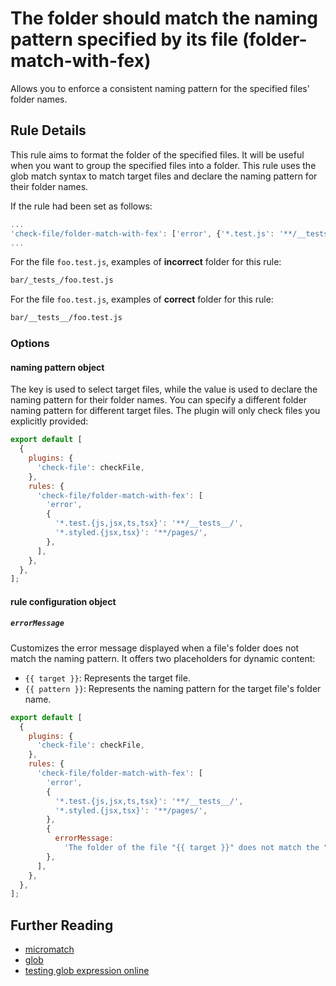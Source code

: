 # The folder should match the naming pattern specified by its file (folder-match-with-fex)

Allows you to enforce a consistent naming pattern for the specified files' folder names.

## Rule Details

This rule aims to format the folder of the specified files. It will be useful when you want to group the specified files into a folder. This rule uses the glob match syntax to match target files and declare the naming pattern for their folder names.

If the rule had been set as follows:

```js
...
'check-file/folder-match-with-fex': ['error', {'*.test.js': '**/__tests__/'}],
...
```

For the file `foo.test.js`, examples of **incorrect** folder for this rule:

```sh
bar/_tests_/foo.test.js
```

For the file `foo.test.js`, examples of **correct** folder for this rule:

```sh
bar/__tests__/foo.test.js
```

### Options

#### naming pattern object

The key is used to select target files, while the value is used to declare the naming pattern for their folder names. You can specify a different folder naming pattern for different target files. The plugin will only check files you explicitly provided:

```js
export default [
  {
    plugins: {
      'check-file': checkFile,
    },
    rules: {
      'check-file/folder-match-with-fex': [
        'error',
        {
          '*.test.{js,jsx,ts,tsx}': '**/__tests__/',
          '*.styled.{jsx,tsx}': '**/pages/',
        },
      ],
    },
  },
];
```

#### rule configuration object

##### `errorMessage`

Customizes the error message displayed when a file's folder does not match the naming pattern. It offers two placeholders for dynamic content:

- `{{ target }}`: Represents the target file.
- `{{ pattern }}`: Represents the naming pattern for the target file's folder name.

```js
export default [
  {
    plugins: {
      'check-file': checkFile,
    },
    rules: {
      'check-file/folder-match-with-fex': [
        'error',
        {
          '*.test.{js,jsx,ts,tsx}': '**/__tests__/',
          '*.styled.{jsx,tsx}': '**/pages/',
        },
        {
          errorMessage:
            'The folder of the file "{{ target }}" does not match the "{{ pattern }}" pattern, see contribute.md for details',
        },
      ],
    },
  },
];
```

## Further Reading

- [micromatch](https://github.com/micromatch/micromatch)
- [glob](<https://en.wikipedia.org/wiki/Glob_(programming)>)
- [testing glob expression online](https://globster.xyz)
